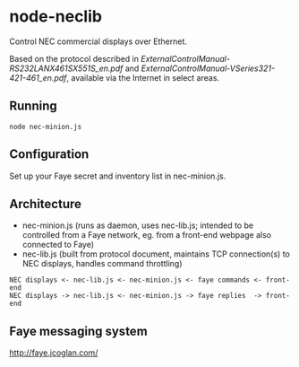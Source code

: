 node-neclib
===========

Control NEC commercial displays over Ethernet.

Based on the protocol described in *ExternalControlManual-RS232LANX461SX551S_en.pdf* and *ExternalControlManual-VSeries321-421-461_en.pdf*, available via the Internet in select areas.


## Running ##

`node nec-minion.js`


## Configuration ##

Set up your Faye secret and inventory list in nec-minion.js.


## Architecture ##

* nec-minion.js (runs as daemon, uses nec-lib.js; intended to be controlled from a Faye network, eg. from a front-end webpage also connected to Faye)
* nec-lib.js (built from protocol document, maintains TCP connection(s) to NEC displays, handles command throttling)

```
NEC displays <- nec-lib.js <- nec-minion.js <- faye commands <- front-end
NEC displays -> nec-lib.js <- nec-minion.js -> faye replies  -> front-end
```

## Faye messaging system ##

http://faye.jcoglan.com/
